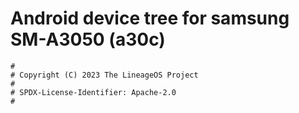 # Android device tree for samsung SM-A3050 (a30c)

```
#
# Copyright (C) 2023 The LineageOS Project
#
# SPDX-License-Identifier: Apache-2.0
#
```
